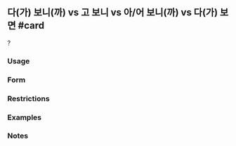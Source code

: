 ## 다(가) 보니(까) vs 고 보니 vs  아/어 보니(까) vs 다(가) 보면  #card
?
### Usage
### Form
### Restrictions
### Examples
### Notes

